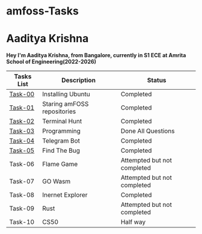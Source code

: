 # amfoss-Tasks

# Aaditya Krishna

**Hey I'm Aaditya Krishna, from Bangalore, currently in S1 ECE at Amrita School of Engineering(2022-2026)**

**Tasks List**|**Description**|**Status**
--------------|---------------|---------------
[Task-00]()|Installing Ubuntu|Completed
[Task-01](https://github.com/DeadlockVector/amfoss-Tasks/tree/main/Task-01)|Staring amFOSS repositories|Completed
[Task-02](https://github.com/DeadlockVector/amfoss-Tasks/tree/main/Task-02)|Terminal Hunt|Completed
[Task-03](https://github.com/DeadlockVector/amfoss-Tasks/tree/main/Task-03)|Programming|Done All Questions
[Task-04](https://github.com/DeadlockVector/amfoss-Tasks/tree/main/Task-04)|Telegram Bot|Completed
[Task-05](https://github.com/DeadlockVector/amfoss-Tasks/tree/main/Task-05)|Find The Bug|Completed
Task-06|Flame Game|Attempted but not completed
Task-07|GO Wasm| Attempted but not completed
Task-08|Inernet Explorer|Completed
Task-09|Rust|Attempted but not completed
Task-10|CS50|Half way
